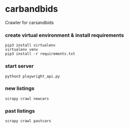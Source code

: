 # carbandbids
Crawler for carsandbids
### create virtual environment & install requirements
`pip3 install virtualenv`</br>
`virtualenv venv`</br>
`pip3 install -r requirements.txt`
### start server
`python3 playwright_api.py`
### new listings
`scrapy crawl newcars`
### past listings 
`scrapy crawl pastcars`


